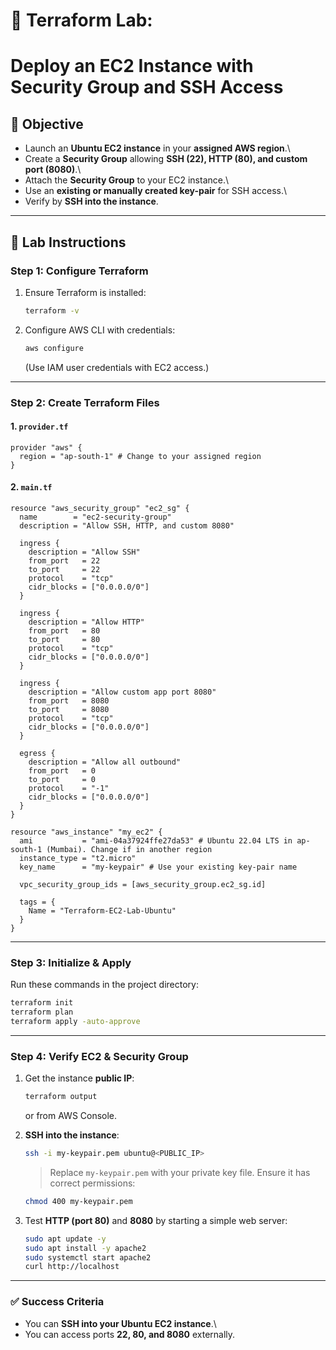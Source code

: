 # 🚀 Terraform Lab: 
# Deploy an EC2 Instance with Security Group and SSH Access

## 🎯 Objective

-   Launch an **Ubuntu EC2 instance** in your **assigned AWS region**.\
-   Create a **Security Group** allowing **SSH (22), HTTP (80), and
    custom port (8080)**.\
-   Attach the **Security Group** to your EC2 instance.\
-   Use an **existing or manually created key-pair** for SSH access.\
-   Verify by **SSH into the instance**.

------------------------------------------------------------------------

## 📝 Lab Instructions

### Step 1: Configure Terraform

1.  Ensure Terraform is installed:

    ``` bash
    terraform -v
    ```

2.  Configure AWS CLI with credentials:

    ``` bash
    aws configure
    ```

    (Use IAM user credentials with EC2 access.)

------------------------------------------------------------------------

### Step 2: Create Terraform Files

#### **1. `provider.tf`**

``` hcl
provider "aws" {
  region = "ap-south-1" # Change to your assigned region
}
```

#### **2. `main.tf`**

``` hcl
resource "aws_security_group" "ec2_sg" {
  name        = "ec2-security-group"
  description = "Allow SSH, HTTP, and custom 8080"

  ingress {
    description = "Allow SSH"
    from_port   = 22
    to_port     = 22
    protocol    = "tcp"
    cidr_blocks = ["0.0.0.0/0"]
  }

  ingress {
    description = "Allow HTTP"
    from_port   = 80
    to_port     = 80
    protocol    = "tcp"
    cidr_blocks = ["0.0.0.0/0"]
  }

  ingress {
    description = "Allow custom app port 8080"
    from_port   = 8080
    to_port     = 8080
    protocol    = "tcp"
    cidr_blocks = ["0.0.0.0/0"]
  }

  egress {
    description = "Allow all outbound"
    from_port   = 0
    to_port     = 0
    protocol    = "-1"
    cidr_blocks = ["0.0.0.0/0"]
  }
}

resource "aws_instance" "my_ec2" {
  ami           = "ami-04a37924ffe27da53" # Ubuntu 22.04 LTS in ap-south-1 (Mumbai). Change if in another region
  instance_type = "t2.micro"
  key_name      = "my-keypair" # Use your existing key-pair name

  vpc_security_group_ids = [aws_security_group.ec2_sg.id]

  tags = {
    Name = "Terraform-EC2-Lab-Ubuntu"
  }
}
```

------------------------------------------------------------------------

### Step 3: Initialize & Apply

Run these commands in the project directory:

``` bash
terraform init
terraform plan
terraform apply -auto-approve
```

------------------------------------------------------------------------

### Step 4: Verify EC2 & Security Group

1.  Get the instance **public IP**:

    ``` bash
    terraform output
    ```

    or from AWS Console.

2.  **SSH into the instance**:

    ``` bash
    ssh -i my-keypair.pem ubuntu@<PUBLIC_IP>
    ```

    > Replace `my-keypair.pem` with your private key file. Ensure it has
    > correct permissions:

    ``` bash
    chmod 400 my-keypair.pem
    ```

3.  Test **HTTP (port 80)** and **8080** by starting a simple web
    server:

    ``` bash
    sudo apt update -y
    sudo apt install -y apache2
    sudo systemctl start apache2
    curl http://localhost
    ```

------------------------------------------------------------------------

### ✅ Success Criteria

-   You can **SSH into your Ubuntu EC2 instance**.\
-   You can access ports **22, 80, and 8080** externally.
